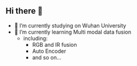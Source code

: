 ## Hi there 👋


- 🔭 I’m currently studying on Wuhan University
- 🌱 I’m currently learning Multi modal data fusion 
  - including:
    - RGB and IR fusion
    - Auto Encoder
    - and so on...
